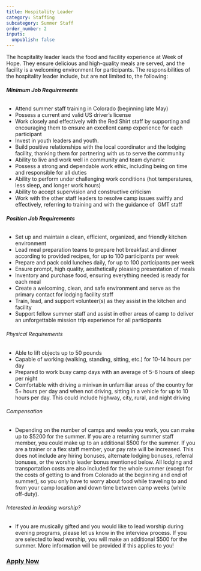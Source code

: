 ```yaml
---
title: Hospitality Leader
category: Staffing
subcategory: Summer Staff
order_number: 2
inputs:
  unpublish: false
---
```

The hospitality leader leads the food and facility experience at Week of Hope. They ensure delicious and high-quality meals are served, and the facility is a welcoming environment for participants. The responsibilities of the hospitality leader include, but are not limited to, the following:

###### **Minimum Job Requirements**

* Attend summer staff training in Colorado (beginning late May)
* Possess a current and valid US driver’s license
* Work closely and effectively with the Red Shirt staff by supporting and encouraging them to ensure an excellent camp experience for each participant
* Invest in youth leaders and youth.&nbsp;
* Build positive relationships with the local coordinator and the lodging facility, thanking them for partnering with us to serve the community
* Ability to live and work well in community and team dynamic
* Possess a strong and dependable work ethic, including being on time and responsible for all duties
* Ability to perform under challenging work conditions (hot temperatures, less sleep, and longer work hours)
* Ability to accept supervision and constructive criticism
* Work with the other staff leaders to resolve camp issues swiftly and effectively, referring to training and with the guidance of&nbsp; GMT staff

###### **Position Job Requirements**

* Set up and maintain a clean, efficient, organized, and friendly kitchen environment
* Lead meal preparation teams to prepare hot breakfast and dinner according to provided recipes, for up to 100 participants per week
* Prepare and pack cold lunches daily, for up to 100 participants per week
* Ensure prompt, high quality, aesthetically pleasing presentation of meals
* Inventory and purchase food, ensuring everything needed is ready for each meal
* Create a welcoming, clean, and safe environment and serve as the primary contact for lodging facility staff
* Train, lead, and support volunteer(s) as they assist in the kitchen and facility
* Support fellow summer staff and assist in other areas of camp to deliver an unforgettable mission trip experience for all participants

###### Physical Requirements

* Able to lift objects up to 50 pounds
* Capable of working (walking, standing, sitting, etc.) for 10-14 hours per day
* Prepared to work busy camp days with an average of 5-6 hours of sleep per night
* Comfortable with driving a minivan in unfamiliar areas of the country for 5+ hours per day and when not driving, sitting in a vehicle for up to 10 hours per day. This could include highway, city, rural, and night driving&nbsp;

###### Compensation

* Depending on the number of camps and weeks you work, you can make up to $5200 for the summer. If you are a returning summer staff member, you could make up to an additional $500 for the summer. If you are a trainer or a flex staff member, your pay rate will be increased. This does not include any hiring bonuses, alternate lodging bonuses, referral bonuses, or the worship leader bonus mentioned below. All lodging and transportation costs are also included for the whole summer (except for the costs of getting to and from Colorado at the beginning and end of summer), so you only have to worry about food while traveling to and from your camp location and down time between camp weeks (while off-duty).

###### Interested in leading worship?&nbsp;

* If you are musically gifted and you would like to lead worship during evening programs, please let us know in the interview process. If you are selected to lead worship, you will make an additional $500 for the summer. More information will be provided if this applies to you!

### [Apply Now](https://argentasoftware.com/interfaces/gmt/portalStaff/frmSignUp.aspx)